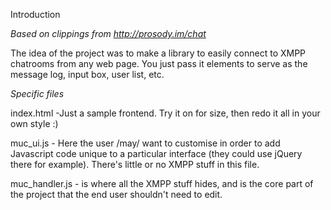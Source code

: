 
Introduction

_Based on clippings from http://prosody.im/chat_

The idea of the project was to make a library to easily connect to XMPP chatrooms from any web page. You just pass it elements to serve as the message log, input box, user list, etc.


*Specific files*

index.html -Just a sample frontend. Try it on for size, then redo it all in your own style :)

muc_ui.js - Here the user /may/ want to customise in order to add Javascript code unique to a particular interface (they could use jQuery there for example). There's little or no XMPP stuff in this file.

muc_handler.js - is where all the XMPP stuff hides, and is the core part of the project that the end user shouldn't need to edit.
